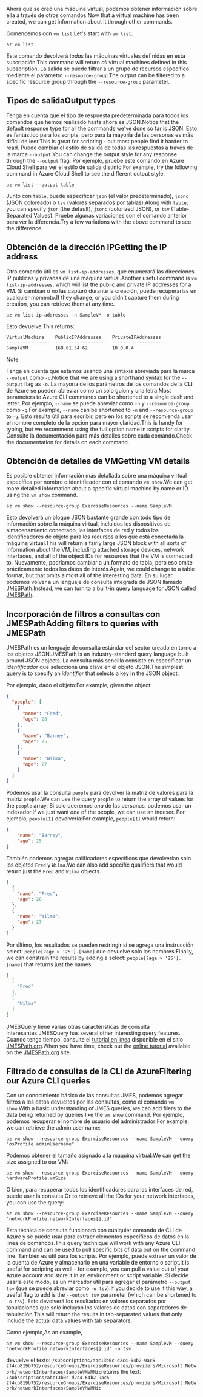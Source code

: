 <span data-ttu-id="016ae-101">Ahora que se creó una máquina virtual, podemos obtener información sobre ella a través de otros comandos.</span><span class="sxs-lookup"><span data-stu-id="016ae-101">Now that a virtual machine has been created, we can get information about it through other commands.</span></span>

<span data-ttu-id="016ae-102">Comencemos con `vm list`.</span><span class="sxs-lookup"><span data-stu-id="016ae-102">Let's start with `vm list`.</span></span>

```azurecli
az vm list
```

<span data-ttu-id="016ae-103">Este comando devolverá _todas_ las máquinas virtuales definidas en esta suscripción.</span><span class="sxs-lookup"><span data-stu-id="016ae-103">This command will return _all_ virtual machines defined in this subscription.</span></span> <span data-ttu-id="016ae-104">La salida se puede filtrar a un grupo de recursos específico mediante el parámetro `--resource-group`.</span><span class="sxs-lookup"><span data-stu-id="016ae-104">The output can be filtered to a specific resource group through the `--resource-group` parameter.</span></span> 

## <a name="output-types"></a><span data-ttu-id="016ae-105">Tipos de salida</span><span class="sxs-lookup"><span data-stu-id="016ae-105">Output types</span></span>
<span data-ttu-id="016ae-106">Tenga en cuenta que el tipo de respuesta predeterminada para todos los comandos que hemos realizado hasta ahora es JSON.</span><span class="sxs-lookup"><span data-stu-id="016ae-106">Notice that the default response type for all the commands we've done so far is JSON.</span></span> <span data-ttu-id="016ae-107">Esto es fantástico para los scripts, pero para la mayoría de las personas es más difícil de leer.</span><span class="sxs-lookup"><span data-stu-id="016ae-107">This is great for scripting - but most people find it harder to read.</span></span> <span data-ttu-id="016ae-108">Puede cambiar el estilo de salida de todas las respuestas a través de la marca `--output`.</span><span class="sxs-lookup"><span data-stu-id="016ae-108">You can change the output style for any response through the `--output` flag.</span></span> <span data-ttu-id="016ae-109">Por ejemplo, pruebe este comando en Azure Cloud Shell para ver el estilo de salida distinto.</span><span class="sxs-lookup"><span data-stu-id="016ae-109">For example, try the following command in Azure Cloud Shell to see the different output style.</span></span>

```azurecli
az vm list --output table
```

<span data-ttu-id="016ae-110">Junto con `table`, puede especificar `json` (el valor predeterminado), `jsonc` (JSON coloreado) o `tsv` (valores separados por tablas).</span><span class="sxs-lookup"><span data-stu-id="016ae-110">Along with `table`, you can specify `json` (the default), `jsonc` (colorized JSON), or `tsv` (Table-Separated Values).</span></span> <span data-ttu-id="016ae-111">Pruebe algunas variaciones con el comando anterior para ver la diferencia.</span><span class="sxs-lookup"><span data-stu-id="016ae-111">Try a few variations with the above command to see the difference.</span></span>

## <a name="getting-the-ip-address"></a><span data-ttu-id="016ae-112">Obtención de la dirección IP</span><span class="sxs-lookup"><span data-stu-id="016ae-112">Getting the IP address</span></span>

<span data-ttu-id="016ae-113">Otro comando útil es `vm list-ip-addresses`, que enumerará las direcciones IP públicas y privadas de una máquina virtual.</span><span class="sxs-lookup"><span data-stu-id="016ae-113">Another useful command is `vm list-ip-addresses`, which will list the public and private IP addresses for a VM.</span></span> <span data-ttu-id="016ae-114">Si cambian o no las capturó durante la creación, puede recuperarlas en cualquier momento.</span><span class="sxs-lookup"><span data-stu-id="016ae-114">If they change, or you didn't capture them during creation, you can retrieve them at any time.</span></span>

```azurecli
az vm list-ip-addresses -n SampleVM -o table
```

<span data-ttu-id="016ae-115">Esto devuelve:</span><span class="sxs-lookup"><span data-stu-id="016ae-115">This returns:</span></span>

```
VirtualMachine    PublicIPAddresses    PrivateIPAddresses
----------------  -------------------  --------------------
SampleVM          168.61.54.62         10.0.0.4
```

> [!NOTE]
> <span data-ttu-id="016ae-116">Tenga en cuenta que estamos usando una sintaxis abreviada para la marca `--output` como `-o`.</span><span class="sxs-lookup"><span data-stu-id="016ae-116">Notice that we are using a shorthand syntax for the `--output` flag as `-o`.</span></span> <span data-ttu-id="016ae-117">La mayoría de los parámetros de los comandos de la CLI de Azure se pueden abreviar como un solo guion y una letra.</span><span class="sxs-lookup"><span data-stu-id="016ae-117">Most parameters to Azure CLI commands can be shortened to a single dash and letter.</span></span> <span data-ttu-id="016ae-118">Por ejemplo, `--name` se puede abreviar como `-n` y `--resource-group` como `-g`.</span><span class="sxs-lookup"><span data-stu-id="016ae-118">For example, `--name` can be shortened to `-n` and `--resource-group` to `-g`.</span></span> <span data-ttu-id="016ae-119">Esto resulta útil para escribir, pero en los scripts se recomienda usar el nombre completo de la opción para mayor claridad.</span><span class="sxs-lookup"><span data-stu-id="016ae-119">This is handy for typing, but we recommend using the full option name in scripts for clarity.</span></span> <span data-ttu-id="016ae-120">Consulte la documentación para más detalles sobre cada comando.</span><span class="sxs-lookup"><span data-stu-id="016ae-120">Check the documentation for details on each command.</span></span>

## <a name="getting-vm-details"></a><span data-ttu-id="016ae-121">Obtención de detalles de VM</span><span class="sxs-lookup"><span data-stu-id="016ae-121">Getting VM details</span></span>

<span data-ttu-id="016ae-122">Es posible obtener información más detallada sobre una máquina virtual específica por nombre o identificador con el comando `vm show`.</span><span class="sxs-lookup"><span data-stu-id="016ae-122">We can get more detailed information about a specific virtual machine by name or ID using the `vm show` command.</span></span>

```azurecli
az vm show --resource-group ExerciseResources --name SampleVM
```

<span data-ttu-id="016ae-123">Esto devolverá un bloque JSON bastante grande con todo tipo de información sobre la máquina virtual, incluidos los dispositivos de almacenamiento conectado, las interfaces de red y todos los identificadores de objeto para los recursos a los que está conectada la máquina virtual.</span><span class="sxs-lookup"><span data-stu-id="016ae-123">This will return a fairly large JSON block with all sorts of information about the VM, including attached storage devices, network interfaces, and all of the object IDs for resources that the VM is connected to.</span></span> <span data-ttu-id="016ae-124">Nuevamente, podríamos cambiar a un formato de tabla, pero eso omite prácticamente todos los datos de interés.</span><span class="sxs-lookup"><span data-stu-id="016ae-124">Again, we could change to a table format, but that omits almost all of the interesting data.</span></span> <span data-ttu-id="016ae-125">En su lugar, podemos volver a un lenguaje de consulta integrada de JSON llamado [JMESPath](http://jmespath.org/).</span><span class="sxs-lookup"><span data-stu-id="016ae-125">Instead, we can turn to a built-in query language for JSON called [JMESPath](http://jmespath.org/).</span></span>

## <a name="adding-filters-to-queries-with-jmespath"></a><span data-ttu-id="016ae-126">Incorporación de filtros a consultas con JMESPath</span><span class="sxs-lookup"><span data-stu-id="016ae-126">Adding filters to queries with JMESPath</span></span>

<span data-ttu-id="016ae-127">JMESPath es un lenguaje de consulta estándar del sector creado en torno a los objetos JSON.</span><span class="sxs-lookup"><span data-stu-id="016ae-127">JMESPath is an industry-standard query language built around JSON objects.</span></span> <span data-ttu-id="016ae-128">La consulta más sencilla consiste en especificar un _identificador_ que selecciona una clave en el objeto JSON.</span><span class="sxs-lookup"><span data-stu-id="016ae-128">The simplest query is to specify an _identifier_ that selects a key in the JSON object.</span></span>

<span data-ttu-id="016ae-129">Por ejemplo, dado el objeto:</span><span class="sxs-lookup"><span data-stu-id="016ae-129">For example, given the object:</span></span>

```json
{
  "people": [
    {
      "name": "Fred",
      "age": 28
    },
    {
      "name": "Barney",
      "age": 25
    },
    {
      "name": "Wilma",
      "age": 27
    }
  ]
}
```

<span data-ttu-id="016ae-130">Podemos usar la consulta `people` para devolver la matriz de valores para la matriz `people`.</span><span class="sxs-lookup"><span data-stu-id="016ae-130">We can use the query `people` to return the array of values for the `people` array.</span></span> <span data-ttu-id="016ae-131">Si solo queremos _una_ de las personas, podemos usar un indexador.</span><span class="sxs-lookup"><span data-stu-id="016ae-131">If we just want _one_ of the people, we can use an indexer.</span></span> <span data-ttu-id="016ae-132">Por ejemplo, `people[1]` devolvería:</span><span class="sxs-lookup"><span data-stu-id="016ae-132">For example, `people[1]` would return:</span></span>

```json
{
    "name": "Barney",
    "age": 25
}
```

<span data-ttu-id="016ae-133">También podemos agregar calificadores específicos que devolverían solo los objetos `Fred` y `Wilma`.</span><span class="sxs-lookup"><span data-stu-id="016ae-133">We can also add specific qualifiers that would return just the `Fred` and `Wilma` objects.</span></span> 

```json
[
  {
    "name": "Fred",
    "age": 28
  },
  {
    "name": "Wilma",
    "age": 27
  }
]
```

<span data-ttu-id="016ae-134">Por último, los resultados se pueden restringir si se agrega una instrucción select: `people[?age > '25'].[name]` que devuelve solo los nombres:</span><span class="sxs-lookup"><span data-stu-id="016ae-134">Finally, we can constrain the results by adding a select: `people[?age > '25'].[name]` that returns just the names:</span></span>

```json
[
  [
    "Fred"
  ],
  [
    "Wilma"
  ]
]
```

<span data-ttu-id="016ae-135">JMESQuery tiene varias otras características de consulta interesantes.</span><span class="sxs-lookup"><span data-stu-id="016ae-135">JMESQuery has several other interesting query features.</span></span> <span data-ttu-id="016ae-136">Cuando tenga tiempo, consulte el [tutorial en línea](http://jmespath.org/tutorial.html) disponible en el sitio [JMESPath.org](http://jmespath.org/).</span><span class="sxs-lookup"><span data-stu-id="016ae-136">When you have time, check out the [online tutorial](http://jmespath.org/tutorial.html) available on the [JMESPath.org](http://jmespath.org/) site.</span></span>

## <a name="filtering-our-azure-cli-queries"></a><span data-ttu-id="016ae-137">Filtrado de consultas de la CLI de Azure</span><span class="sxs-lookup"><span data-stu-id="016ae-137">Filtering our Azure CLI queries</span></span>

<span data-ttu-id="016ae-138">Con un conocimiento básico de las consultas JMES, podemos agregar filtros a los datos devueltos por las consultas, como el comando `vm show`.</span><span class="sxs-lookup"><span data-stu-id="016ae-138">With a basic understanding of JMES queries, we can add filers to the data being returned by queries like the `vm show` command.</span></span> <span data-ttu-id="016ae-139">Por ejemplo, podemos recuperar el nombre de usuario del administrador:</span><span class="sxs-lookup"><span data-stu-id="016ae-139">For example, we can retrieve the admin user name:</span></span>

```azurecli
az vm show --resource-group ExerciseResources --name SampleVM --query "osProfile.adminUsername"
```

<span data-ttu-id="016ae-140">Podemos obtener el tamaño asignado a la máquina virtual:</span><span class="sxs-lookup"><span data-stu-id="016ae-140">We can get the size assigned to our VM:</span></span>

```azurecli
az vm show --resource-group ExerciseResources --name SampleVM --query hardwareProfile.vmSize
```

<span data-ttu-id="016ae-141">O bien, para recuperar todos los identificadores para las interfaces de red, puede usar la consulta:</span><span class="sxs-lookup"><span data-stu-id="016ae-141">Or to retrieve all the IDs for your network interfaces, you can use the query:</span></span>

```azurecli
az vm show --resource-group ExerciseResources --name SampleVM --query "networkProfile.networkInterfaces[].id"
```

<span data-ttu-id="016ae-142">Esta técnica de consulta funcionará con cualquier comando de CLI de Azure y se puede usar para extraer elementos específicos de datos en la línea de comandos.</span><span class="sxs-lookup"><span data-stu-id="016ae-142">This query technique will work with any Azure CLI command and can be used to pull specific bits of data out on the command line.</span></span> <span data-ttu-id="016ae-143">También es útil para los scripts. Por ejemplo, puede extraer un valor de la cuenta de Azure y almacenarlo en una variable de entorno o script.</span><span class="sxs-lookup"><span data-stu-id="016ae-143">It is useful for scripting as well - for example, you can pull a value out of your Azure account and store it in an environment or script variable.</span></span> <span data-ttu-id="016ae-144">Si decide usarla este modo, es un marcador útil para agregar el parámetro `--output tsv` (que se puede abreviar como `-o tsv`).</span><span class="sxs-lookup"><span data-stu-id="016ae-144">If you decide to use it this way, a useful flag to add is the `--output tsv` parameter (which can be shortened to `-o tsv`).</span></span> <span data-ttu-id="016ae-145">Esto devolverá los resultados en valores separados por tabulaciones que solo incluyan los valores de datos con separadores de tabulación.</span><span class="sxs-lookup"><span data-stu-id="016ae-145">This will return the results in tab-separated values that only include the actual data values with tab separators.</span></span>

<span data-ttu-id="016ae-146">Como ejemplo,</span><span class="sxs-lookup"><span data-stu-id="016ae-146">As an example,</span></span>

```azurecli
az vm show --resource-group ExerciseResources --name SampleVM --query "networkProfile.networkInterfaces[].id" -o tsv
```

<span data-ttu-id="016ae-147">devuelve el texto: `/subscriptions/abc13b0c-d2c4-64b2-9ac5-2f4cb819b752/resourceGroups/ExerciseResources/providers/Microsoft.Network/networkInterfaces/SampleVMVMNic`</span><span class="sxs-lookup"><span data-stu-id="016ae-147">returns the text: `/subscriptions/abc13b0c-d2c4-64b2-9ac5-2f4cb819b752/resourceGroups/ExerciseResources/providers/Microsoft.Network/networkInterfaces/SampleVMVMNic`</span></span>
